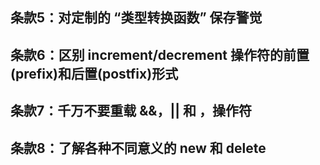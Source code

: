## 条款5：对定制的 “类型转换函数” 保存警觉

## 条款6：区别 increment/decrement 操作符的前置(prefix)和后置(postfix)形式

## 条款7：千万不要重载 &&，|| 和 ，操作符

## 条款8：了解各种不同意义的 new 和 delete
